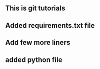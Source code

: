## This is git tutorials
## 
## Added requirements.txt file

## Add few more liners
## added python file